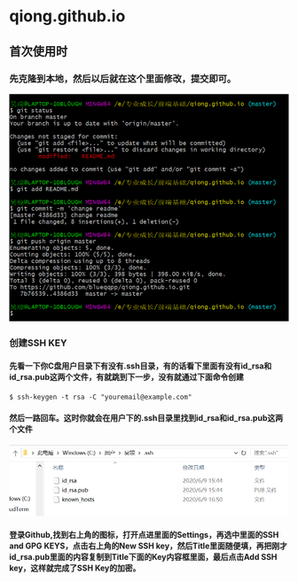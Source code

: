 # qiong.github.io

##  首次使用时

###  先克隆到本地，然后以后就在这个里面修改，提交即可。

![1593678061092](https://github.com/blueqqpp/qiong.github.io/blob/master/img/%E5%9B%BE%E7%89%87%E4%B8%80.png)

###  创建SSH KEY 

 ####  先看一下你C盘用户目录下有没有.ssh目录，有的话看下里面有没有id_rsa和id_rsa.pub这两个文件，有就跳到下一步，没有就通过下面命令创建 

```
$ ssh-keygen -t rsa -C "youremail@example.com"
```

####   然后一路回车。这时你就会在用户下的.ssh目录里找到id_rsa和id_rsa.pub这两个文件   

![1593678205120](/img/图片二.png)

#### 登录Github,找到右上角的图标，打开点进里面的Settings，再选中里面的SSH and GPG KEYS，点击右上角的New SSH key，然后Title里面随便填，再把刚才id_rsa.pub里面的内容复制到Title下面的Key内容框里面，最后点击Add SSH key，这样就完成了SSH Key的加密。
